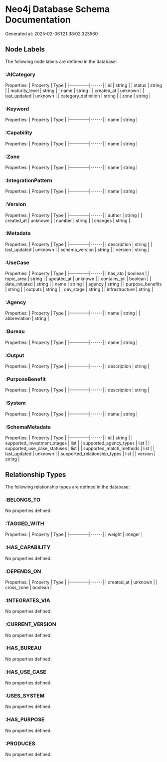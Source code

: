 # Neo4j Database Schema Documentation

Generated at: 2025-02-06T21:38:02.323560

## Node Labels

The following node labels are defined in the database:

### :AICategory

Properties:
| Property | Type |
|----------|------|
| id | string |
| status | string |
| maturity_level | string |
| name | string |
| created_at | unknown |
| last_updated | unknown |
| category_definition | string |
| zone | string |

### :Keyword

Properties:
| Property | Type |
|----------|------|
| name | string |

### :Capability

Properties:
| Property | Type |
|----------|------|
| name | string |

### :Zone

Properties:
| Property | Type |
|----------|------|
| name | string |

### :IntegrationPattern

Properties:
| Property | Type |
|----------|------|
| name | string |

### :Version

Properties:
| Property | Type |
|----------|------|
| author | string |
| created_at | unknown |
| number | string |
| changes | string |

### :Metadata

Properties:
| Property | Type |
|----------|------|
| description | string |
| last_updated | unknown |
| schema_version | string |
| version | string |

### :UseCase

Properties:
| Property | Type |
|----------|------|
| has_ato | boolean |
| topic_area | string |
| updated_at | unknown |
| contains_pii | boolean |
| date_initiated | string |
| name | string |
| agency | string |
| purpose_benefits | string |
| outputs | string |
| dev_stage | string |
| infrastructure | string |

### :Agency

Properties:
| Property | Type |
|----------|------|
| name | string |
| abbreviation | string |

### :Bureau

Properties:
| Property | Type |
|----------|------|
| name | string |

### :Output

Properties:
| Property | Type |
|----------|------|
| description | string |

### :PurposeBenefit

Properties:
| Property | Type |
|----------|------|
| description | string |

### :System

Properties:
| Property | Type |
|----------|------|
| name | string |

### :SchemaMetadata

Properties:
| Property | Type |
|----------|------|
| id | string |
| supported_investment_stages | list |
| supported_agency_types | list |
| supported_use_case_statuses | list |
| supported_match_methods | list |
| last_updated | unknown |
| supported_relationship_types | list |
| version | string |

## Relationship Types

The following relationship types are defined in the database:

### :BELONGS_TO

No properties defined.

### :TAGGED_WITH

Properties:
| Property | Type |
|----------|------|
| weight | integer |

### :HAS_CAPABILITY

No properties defined.

### :DEPENDS_ON

Properties:
| Property | Type |
|----------|------|
| created_at | unknown |
| cross_zone | boolean |

### :INTEGRATES_VIA

No properties defined.

### :CURRENT_VERSION

No properties defined.

### :HAS_BUREAU

No properties defined.

### :HAS_USE_CASE

No properties defined.

### :USES_SYSTEM

No properties defined.

### :HAS_PURPOSE

No properties defined.

### :PRODUCES

No properties defined.

